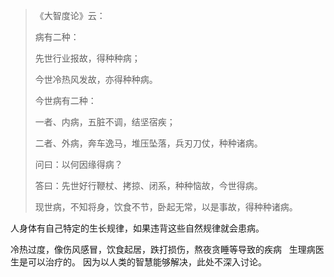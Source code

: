 > 《大智度论》云： 
> 
> 病有二种：
> 
> 先世行业报故，得种种病；
> 
> 今世冷热风发故，亦得种种病。
> 
> 今世病有二种：
> 
> 一者、内病，五脏不调，结坚宿疾；
> 
> 二者、外病，奔车逸马，堆压坠落，兵刃刀仗，种种诸病。　　
> 
> 问曰：以何因缘得病？　　
> 
> 答曰：先世好行鞭杖、拷掠、闭系，种种恼故，今世得病。
> 
> 现世病，不知将身，饮食不节，卧起无常，以是事故，得种种诸病。

人身体有自己特定的生长规律，如果违背这些自然规律就会患病。

冷热过度，像伤风感冒，饮食起居，跌打损伤，熬夜贪睡等导致的疾病
&nbsp;
生理病医生是可以治疗的。
因为以人类的智慧能够解决，此处不深入讨论。